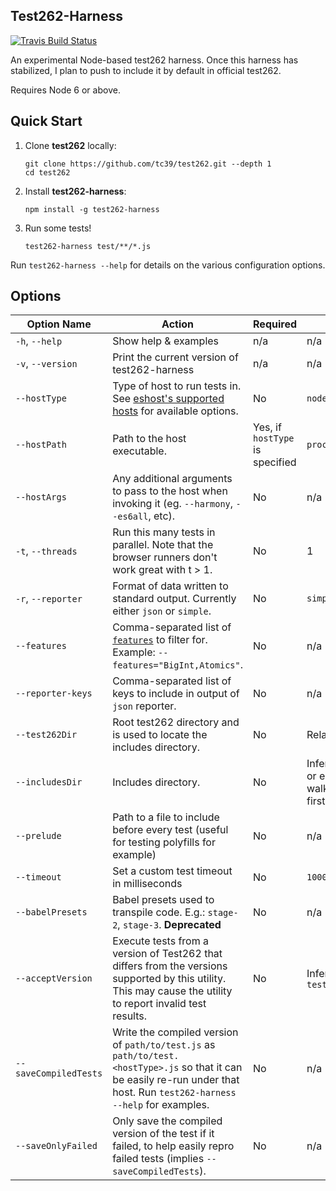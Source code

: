 ## Test262-Harness

[![Travis Build Status](https://travis-ci.org/bterlson/test262-harness.svg?branch=master)](https://travis-ci.org/bterlson/test262-harness)

An experimental Node-based test262 harness. Once this harness has stabilized, I plan to push to include it by default in official test262.

Requires Node 6 or above.

## Quick Start

1. Clone **test262** locally:
    ```
    git clone https://github.com/tc39/test262.git --depth 1
    cd test262
    ```
2. Install **test262-harness**: 
    ```
    npm install -g test262-harness
    ```
3. Run some tests!
    ```
    test262-harness test/**/*.js
    ```

Run `test262-harness --help` for details on the various configuration options.

## Options

| Option Name | Action | Required | Default |
| -- | -- | -- | -- |
| `-h`, `--help` | Show help & examples | n/a | n/a |
| `-v`, `--version` | Print the current version of test262-harness | n/a | n/a |
| `--hostType` | Type of host to run tests in. See [eshost's supported hosts](https://github.com/bterlson/eshost#supported-hosts) for available options. | No | `node`
| `--hostPath` | Path to the host executable. | Yes, if `hostType` is specified | `process.execPath` 
| `--hostArgs` | Any additional arguments to pass to the host when invoking it (eg. `--harmony`, `--es6all`, etc). | No | n/a |
| `-t`, `--threads` | Run this many tests in parallel. Note that the browser runners don't work great with t > 1. | No | 1 |
| `-r`, `--reporter` | Format of data written to standard output. Currently either `json` or `simple`. | No |  `simple` |
| `--features` | Comma-separated list of [`features`](https://github.com/tc39/test262/blob/master/features.txt) to filter for. Example: `--features="BigInt,Atomics"`. | No | n/a |
| `--reporter-keys` | Comma-separated list of keys to include in output of `json` reporter. | No | n/a |
| `--test262Dir` | Root test262 directory and is used to locate the includes directory. | No | Relative to test files |
| `--includesDir` | Includes directory. | No | Inferred from `test262Dir` or else detected by walking upward from the first test found. |
| `--prelude` | Path to a file to include before every test (useful for testing polyfills for example) | No | n/a |
| `--timeout` | Set a custom test timeout in milliseconds | No | `10000` |
| `--babelPresets` | Babel presets used to transpile code. E.g.: `stage-2`, `stage-3`. **Deprecated** | No | n/a |
| `--acceptVersion` | Execute tests from a version of Test262 that differs from the versions supported by this utility. This may cause the utility to report invalid test results. | No | Inferred from `test262Dir/package.json` |
| `--saveCompiledTests` | Write the compiled version of `path/to/test.js` as `path/to/test.<hostType>.js` so that it can be easily re-run under that host. Run `test262-harness --help` for examples. | No | n/a 
| `--saveOnlyFailed` | Only save the compiled version of the test if it failed, to help easily repro failed tests (implies `--saveCompiledTests`). | No | n/a 
